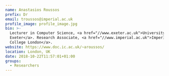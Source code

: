 ```yaml
---
name: Anastasios Roussos
prefix: Dr
email: troussos@imperial.ac.uk
profile_image: profile_image.jpg
bio: >-
  Lecturer in Computer Science, <a href="//www.exeter.ac.uk">University of
  Exeter</a>. Research Associate, <a href="//www.imperial.ac.uk">Imperial
  College London</a>.
website: https://www.doc.ic.ac.uk/~aroussos/
location: London, UK
date: 2018-10-22T11:57:01+01:00
groups:
  - Researchers
---
```

